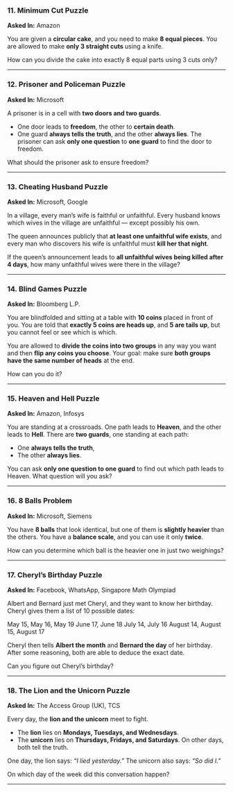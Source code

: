 
### **11. Minimum Cut Puzzle**

**Asked In:** Amazon

You are given a **circular cake**, and you need to make **8 equal pieces**.
You are allowed to make **only 3 straight cuts** using a knife.

How can you divide the cake into exactly 8 equal parts using 3 cuts only?

---

### **12. Prisoner and Policeman Puzzle**

**Asked In:** Microsoft

A prisoner is in a cell with **two doors and two guards**.

* One door leads to **freedom**, the other to **certain death**.
* One guard **always tells the truth**, and the other **always lies**.
  The prisoner can ask **only one question** to **one guard** to find the door to freedom.

What should the prisoner ask to ensure freedom?

---

### **13. Cheating Husband Puzzle**

**Asked In:** Microsoft, Google

In a village, every man’s wife is faithful or unfaithful.
Every husband knows which wives in the village are unfaithful — except possibly his own.

The queen announces publicly that **at least one unfaithful wife exists**, and every man who discovers his wife is unfaithful must **kill her that night**.

If the queen’s announcement leads to **all unfaithful wives being killed after 4 days**,
how many unfaithful wives were there in the village?

---

### **14. Blind Games Puzzle**

**Asked In:** Bloomberg L.P.

You are blindfolded and sitting at a table with **10 coins** placed in front of you.
You are told that **exactly 5 coins are heads up**, and **5 are tails up**,
but you cannot feel or see which is which.

You are allowed to **divide the coins into two groups** in any way you want and then **flip any coins you choose**.
Your goal: make sure **both groups have the same number of heads** at the end.

How can you do it?

---

### **15. Heaven and Hell Puzzle**

**Asked In:** Amazon, Infosys

You are standing at a crossroads.
One path leads to **Heaven**, and the other leads to **Hell**.
There are **two guards**, one standing at each path:

* One **always tells the truth**,
* The other **always lies**.

You can ask **only one question to one guard** to find out which path leads to Heaven.
What question will you ask?

---

### **16. 8 Balls Problem**

**Asked In:** Microsoft, Siemens

You have **8 balls** that look identical, but one of them is **slightly heavier** than the others.
You have a **balance scale**, and you can use it only **twice**.

How can you determine which ball is the heavier one in just two weighings?

---

### **17. Cheryl’s Birthday Puzzle**

**Asked In:** Facebook, WhatsApp, Singapore Math Olympiad

Albert and Bernard just met Cheryl, and they want to know her birthday.
Cheryl gives them a list of 10 possible dates:

May 15, May 16, May 19
June 17, June 18
July 14, July 16
August 14, August 15, August 17

Cheryl then tells **Albert the month** and **Bernard the day** of her birthday.
After some reasoning, both are able to deduce the exact date.

Can you figure out Cheryl’s birthday?

---

### **18. The Lion and the Unicorn Puzzle**

**Asked In:** The Access Group (UK), TCS

Every day, the **lion and the unicorn** meet to fight.

* The **lion** lies on **Mondays, Tuesdays, and Wednesdays**.
* The **unicorn** lies on **Thursdays, Fridays, and Saturdays**.
  On other days, both tell the truth.

One day, the lion says: *“I lied yesterday.”*
The unicorn also says: *“So did I.”*

On which day of the week did this conversation happen?

---

